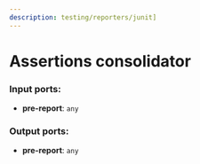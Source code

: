 ```yaml
---
description: testing/reporters/junit]
---
```


# Assertions consolidator

### Input ports:

* __pre-report__: `any`

### Output ports:

* __pre-report__: `any`

